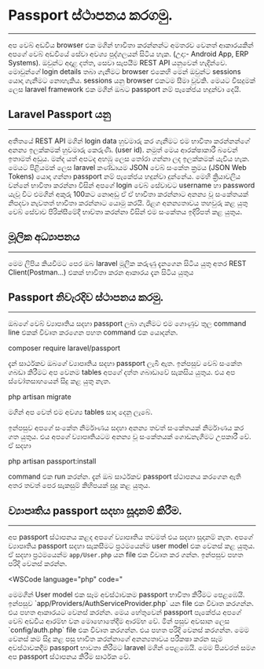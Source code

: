 # Passport ස්ථාපනය කරගමු.

---

අප වෙබ් අඩවිය browser එක මගින් භාවිතා කරන්නන්ට අමතරව වෙනත් ආකාරයකින් අපගේ වෙබ් අඩවියේ සේවා අවශ්‍ය පුද්ගලයන් සිටිය හැක. (උදා:- Android App, ERP Systems). ඔවුන්ට අදාළ දත්ත, සෙවා සැපයීම REST API යනුවෙන් හැදින්වෙ. මොවුන්ගේ login details තබා ගැනීමට browser එකෙහි මෙන් ඔවුන්ට sessions යොදා ගැනීමට නොහැකිය. sessions යනු browser එකටම සීමා වූවකි. මෙයට විසදුමක් ලෙස laravel framework එක මගින් ඔබට passport නම් පැකේජය හදුන්වා දෙයි.

## Laravel Passport යනු

---

අතීතයේ REST API මගින් login data හුවමාරු කර ගැනීමට එම භාවිතා කරන්නන්ගේ අනන්‍ය ඉලක්කමක් හුවමාරු කෙරුණි. (user id). නමුත් මෙය ආරක්ෂාකාරී බවෙන් ඉතාමත් අඩුය. මන්ද යත් අපටද අහඹු ලෙස තෝරා ගන්නා ලද ඉලක්කමක් යැවිය හැක. මෙයට පිළියමක් ලෙස laravel කණ්ඩායම JSON වෙබ් සංකේත ක්‍රමය (JSON Web Tokens) යොදා ගන්නා passport නම් පැකේජය හදුන්වා දුන්නේය. මෙහි ක්‍රියාවලිය වන්නේ භාවිතා කරන්නා විසින් අපගේ login වෙබ් සේවාවට username හා password යැවූ විට එමගින් අකුරු 100කට නොඅඩු ඒ ඒ භාවිතා කරන්නාට අනන්‍ය වූ සංකේතයක් නිපදවා නැවතත් භාවිතා කරන්නාට යොමු කරයි. ඊළග අනන්‍යතාවය තහවුරු කළ යුතු වෙබ් සේවාව පිරික්සීමේදී භාව්තා කරන්නා විසින් එම සංකේතය ඉදිරිපත් කළ යුතුය.

## මූලික අධ්‍යාපනය

---

මෙම ලිපිය කියවීමට පෙර ඔබ laravel මූලික කරුණු දැනගෙන සිටිය යුතු අතර REST Client(Postman...) එකක් භාවිතා කරන ආකාරය දැන සිටිය යුතුය

## Passport නිවැරදිව ස්ථාපනය කරමු.

---

ඔබගේ වෙබ් ව්‍යාපෘතිය සදහා passport ලබා ගැනීමට එම ගොණුව තුල command line එකක් විවෘත කරගෙන පහත command එක යොදන්න.

<WSCode language="bash">
composer require laravel/passport
</WSCode>

දැන් සාර්ථකව ඔබගේ ව්‍යාපෘතිය සදහා passport ලැබී ඇත. ඉන්පසුව වෙබ් සංකේත ගබඩා කිරීමට අප වෙනම tables අපගේ දත්ත ගබාඩාවේ සැකසිය යුතුය. එය අප ස්වෝතසාහයෙන් සිදු කළ යුතු නැත.

<WSCode language="bash">
php artisan migrate
</WSCode>

මගින් අප වෙත් එම අවශ්‍ය tables සාදා දෙනු ලැබේ. 

ඉන්පසුව අපගේ සංකේත නිර්මාණය සදහා අනන්‍ය තවත් සංකේතයක් නිර්මාණය කර ගත යුතුය. එය අපගේ ව්‍යාපෘතියටම අනන්‍ය වූ සංකේතයක් ගොඩනැගීමට උපකාරී වේ. ඒ සදහා

<WSCode language="bash">
php artisan passport:install
</WSCode>

command එක run කරන්න. දැන් ඔබ සාර්ථකව passport ස්ථාපනය කරගෙන ඇති අතර තවත් පෙර සැකසුම් කිහිපයක් සුදු කළ යුතුය.

## ව්‍යාපෘතිය passport සදහා සූදානම් කිරීම.

---

අප passport ස්ථාපනය කළද අපගේ ව්‍යාපෘතිය තවමත් එය සදහා සූදානම් නැත. අපගේ ව්‍යාපෘතිය passport සදහා සැකසීමට ප්‍රථමයෙන්ම user model එක වෙනස් කළ යුතුය. ඒ සදහා ප්‍රථමයෙන්ම `app/User.php` යන file එක විවෘත කර ගන්න. ඉන්පසුව පහත පරිදි වෙනස් කරන්න.

<WSCode language="php" code="
<?php

namespace App;

// අළුතෙන් එකතු කරන්න
use Laravel\Passport\HasApiTokens;

use Illuminate\Notifications\Notifiable;
use Illuminate\Foundation\Auth\User as Authenticatable;

class User extends Authenticatable
{
	// Notifiable අළුතෙන් එකතු කරන්න
    use HasApiTokens, Notifiable;
}
"/>

මෙමගින් User model එක සෑම අවස්ථාවකම passport භාවිතා කිරීමට පෙළඹෙයි. ඉන්පසුව `app/Providers/AuthServiceProvider.php` යන file එක විවෘත කරගන්න. එය පහත ආකාරයට වෙනස් කරන්න.

<WSCode language="php" code="
<?php

namespace App\Providers;

// අළුතෙන් එකතු කරන්න 
use Laravel\Passport\Passport;

use Illuminate\Support\Facades\Gate;
use Illuminate\Foundation\Support\Providers\AuthServiceProvider as ServiceProvider;

class AuthServiceProvider extends ServiceProvider
{
    /**
     * The policy mappings for the application.
     *
     * @var array
     */
    protected $policies = [
        'App\Model' =&gt; 'App\Policies\ModelPolicy',
    ];

    /**
     * Register any authentication / authorization services.
     *
     * @return void
     */
    public function boot()
    {
        $this-&gt;registerPolicies();
		// අළුතෙන් එකතු කරන්න.
        Passport::routes();
    }
}
"/>

මෙය හේතුවෙන් passport පැකේජය අපගේ වෙබ් අඩවිය ආරම්භ වන මොහොතේදීම ආරම්භ වේ. මින් පසුව අවසාන ලෙස `config/auth.php` file එක විවෘත කරගන්න. එය පහත පරිදි වෙනස් කරගන්න.

<WSCode code="
'guards' =&gt; [
    'web' =&gt; [
        'driver' =&gt; 'session',
        'provider' =&gt; 'users',
    ],

    'api' = [
		// වෙනස් කරන්න
        'driver' =&gt; 'passport',
        'provider' =&gt; 'users',
    ],
],
">

මෙම වෙනස් කම සිදු කළ පසු භාවිත කරන්නාගේ අනන්‍යතාවය පරීකෂා කරන සෑම අවස්ථාවකදීම passport භාවතා කිරීමට laravel මගින් පෙළඹෙයි. මෙම පියවරත් සමග අප passport ස්ථාපනය කිරීම සාර්ථක වේ.